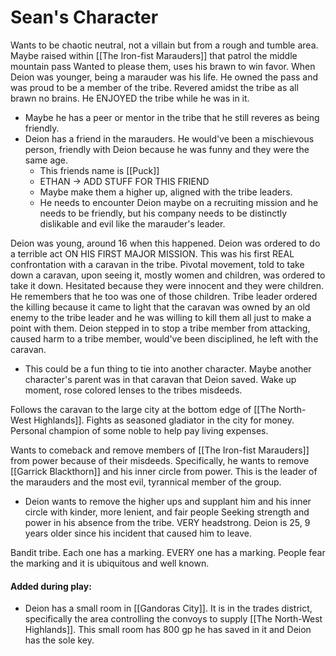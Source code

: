# Sean's Character

Wants to be chaotic neutral, not a villain but from a rough and tumble area.
Maybe raised within [[The Iron-fist Marauders]] that patrol the middle mountain pass Wanted to please them, uses his brawn to win favor.
When Deion was younger, being a marauder was his life. He owned the pass and was proud to be a member of the tribe.
Revered amidst the tribe as all brawn no brains.
He ENJOYED the tribe while he was in it.
- Maybe he has a peer or mentor in the tribe that he still reveres as being friendly.
- Deion has a friend in the marauders. He would've been a mischievous person, friendly with Deion because he was funny and they were the same age. 
	- This friends name is [[Puck]] 
	- ETHAN -> ADD STUFF FOR THIS FRIEND
	- Maybe make them a higher up, aligned with the tribe leaders. 
	- He needs to encounter Deion maybe on a recruiting mission and he needs to be friendly, but his company needs to be distinctly dislikable and evil like the marauder's leader. 


Deion was young, around 16 when this happened.
Deion was ordered to do a terrible act ON HIS FIRST MAJOR MISSION. This was his first REAL confrontation with a caravan in the tribe. 
Pivotal movement, told to take down a caravan, upon seeing it, mostly women and children, was ordered to take it down. Hesitated because they were innocent and they were children. He remembers that he too was one of those children. 
Tribe leader ordered the killing because it came to light that the caravan was owned by an old enemy to the tribe leader and he was willing to kill them all just to make a point with them.
Deion stepped in to stop a tribe member from attacking, caused harm to a tribe member, would've been disciplined, he left with the caravan.
- This could be a fun thing to tie into another character. Maybe another character's parent was in that caravan that Deion saved. 
Wake up moment, rose colored lenses to the tribes misdeeds. 

Follows the caravan to the large city at the bottom edge of [[The North-West Highlands]]. 
Fights as seasoned gladiator in the city for money. Personal champion of some noble to help pay living expenses.  

Wants to comeback and remove members of [[The Iron-fist Marauders]] from power because of their misdeeds. 
Specifically, he wants to remove [[Garrick Blackthorn]] and his inner circle from power. This is the leader of the marauders and the most evil, tyrannical member of the group. 
- Deion wants to remove the higher ups and supplant him and his inner circle with kinder, more lenient, and fair people
Seeking strength and power in his absence from the tribe. 
VERY headstrong. 
Deion is 25, 9 years older since his incident that caused him to leave. 

Bandit tribe. Each one has a marking. EVERY one has a marking. People fear the marking and it is ubiquitous and well known. 

#### Added during play:
- Deion has a small room in [[Gandoras City]]. It is in the trades district, specifically the area controlling the convoys to supply [[The North-West Highlands]]. This small room has 800 gp he has saved in it and Deion has the sole key. 